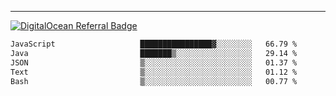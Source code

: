 ---
[![DigitalOcean Referral Badge](https://web-platforms.sfo2.digitaloceanspaces.com/WWW/Badge%203.svg)](https://www.digitalocean.com/?refcode=37fa54d82492&utm_campaign=Referral_Invite&utm_medium=Referral_Program&utm_source=badge)

<!--START_SECTION:waka-->

```txt
JavaScript                   ████████████████▓░░░░░░░░   66.79 %
Java                         ███████▒░░░░░░░░░░░░░░░░░   29.14 %
JSON                         ▒░░░░░░░░░░░░░░░░░░░░░░░░   01.37 %
Text                         ▒░░░░░░░░░░░░░░░░░░░░░░░░   01.12 %
Bash                         ▒░░░░░░░░░░░░░░░░░░░░░░░░   00.77 %
```

<!--END_SECTION:waka-->


[linkedin]: https://www.linkedin.com/in/mohamed-elh/

